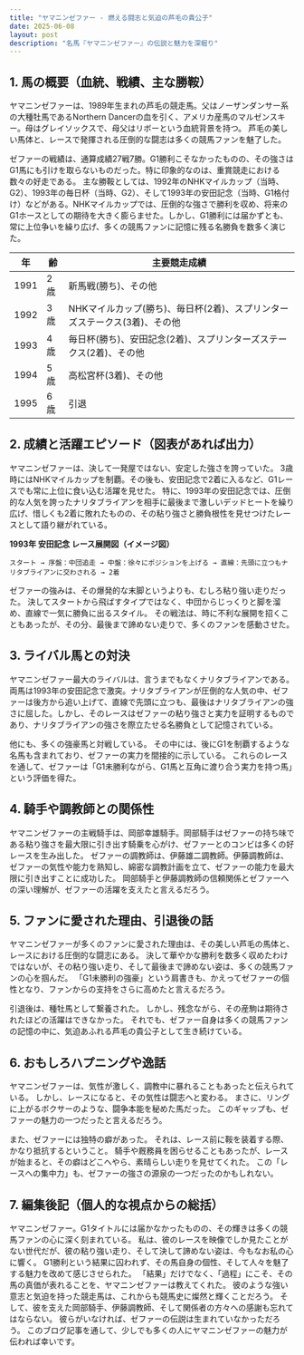 ```yaml
---
title: "ヤマニンゼファー - 燃える闘志と気迫の芦毛の貴公子"
date: 2025-06-08
layout: post
description: "名馬『ヤマニンゼファー』の伝説と魅力を深堀り"
---
```


## 1. 馬の概要（血統、戦績、主な勝鞍）

ヤマニンゼファーは、1989年生まれの芦毛の競走馬。父はノーザンダンサー系の大種牡馬であるNorthern Dancerの血を引く、アメリカ産馬のマルゼンスキー。母はグレイソックスで、母父はリボーという血統背景を持つ。  芦毛の美しい馬体と、レースで発揮される圧倒的な闘志は多くの競馬ファンを魅了した。

ゼファーの戦績は、通算成績27戦7勝。G1勝利こそなかったものの、その強さはG1馬にも引けを取らないものだった。特に印象的なのは、重賞競走における数々の好走である。  主な勝鞍としては、1992年のNHKマイルカップ（当時、G2）、1993年の毎日杯（当時、G2）、そして1993年の安田記念（当時、G1格付け）などがある。NHKマイルカップでは、圧倒的な強さで勝利を収め、将来のG1ホースとしての期待を大きく膨らませた。しかし、G1勝利には届かずとも、常に上位争いを繰り広げ、多くの競馬ファンに記憶に残る名勝負を数多く演じた。

| 年 | 齢 | 主要競走成績 |
|---|---|---|
| 1991 | 2歳 | 新馬戦(勝ち)、その他 |
| 1992 | 3歳 |  NHKマイルカップ(勝ち)、毎日杯(2着)、スプリンターズステークス(3着)、その他 |
| 1993 | 4歳 | 毎日杯(勝ち)、安田記念(2着)、スプリンターズステークス(2着)、その他 |
| 1994 | 5歳 |  高松宮杯(3着)、その他 |
| 1995 | 6歳 |  引退 |


## 2. 成績と活躍エピソード（図表があれば出力）

ヤマニンゼファーは、決して一発屋ではない、安定した強さを誇っていた。  3歳時にはNHKマイルカップを制覇。その後も、安田記念で2着に入るなど、G1レースでも常に上位に食い込む活躍を見せた。  特に、1993年の安田記念では、圧倒的な人気を誇ったナリタブライアンを相手に最後まで激しいデッドヒートを繰り広げ、惜しくも2着に敗れたものの、その粘り強さと勝負根性を見せつけたレースとして語り継がれている。

**1993年 安田記念 レース展開図（イメージ図）**

```
スタート → 序盤：中団追走 → 中盤：徐々にポジションを上げる → 直線：先頭に立つもナリタブライアンに交わされる → 2着
```

ゼファーの強みは、その爆発的な末脚というよりも、むしろ粘り強い走りだった。  決してスタートから飛ばすタイプではなく、中団からじっくりと脚を溜め、直線で一気に勝負に出るスタイル。  その戦法は、時に不利な展開を招くこともあったが、その分、最後まで諦めない走りで、多くのファンを感動させた。


## 3. ライバル馬との対決

ヤマニンゼファー最大のライバルは、言うまでもなくナリタブライアンである。両馬は1993年の安田記念で激突。ナリタブライアンが圧倒的な人気の中、ゼファーは後方から追い上げて、直線で先頭に立つも、最後はナリタブライアンの強さに屈した。しかし、そのレースはゼファーの粘り強さと実力を証明するものであり、ナリタブライアンの強さを際立たせる名勝負として記憶されている。

他にも、多くの強豪馬と対戦している。  その中には、後にG1を制覇するような名馬も含まれており、ゼファーの実力を間接的に示している。  これらのレースを通して、ゼファーは「G1未勝利ながら、G1馬と互角に渡り合う実力を持つ馬」という評価を得た。


## 4. 騎手や調教師との関係性

ヤマニンゼファーの主戦騎手は、岡部幸雄騎手。岡部騎手はゼファーの持ち味である粘り強さを最大限に引き出す騎乗を心がけ、ゼファーとのコンビは多くの好レースを生み出した。  ゼファーの調教師は、伊藤雄二調教師。伊藤調教師は、ゼファーの気性や能力を熟知し、綿密な調教計画を立て、ゼファーの能力を最大限に引き出すことに成功した。  岡部騎手と伊藤調教師の信頼関係とゼファーへの深い理解が、ゼファーの活躍を支えたと言えるだろう。


## 5. ファンに愛された理由、引退後の話

ヤマニンゼファーが多くのファンに愛された理由は、その美しい芦毛の馬体と、レースにおける圧倒的な闘志にある。  決して華やかな勝利を数多く収めたわけではないが、その粘り強い走り、そして最後まで諦めない姿は、多くの競馬ファンの心を掴んだ。  「G1未勝利の強豪」という肩書きも、かえってゼファーの個性となり、ファンからの支持をさらに高めたと言えるだろう。

引退後は、種牡馬として繋養された。  しかし、残念ながら、その産駒は期待されたほどの活躍はできなかった。  それでも、ゼファー自身は多くの競馬ファンの記憶の中に、気迫あふれる芦毛の貴公子として生き続けている。


## 6. おもしろハプニングや逸話

ヤマニンゼファーは、気性が激しく、調教中に暴れることもあったと伝えられている。  しかし、レースになると、その気性は闘志へと変わる。  まさに、リングに上がるボクサーのような、闘争本能を秘めた馬だった。  このギャップも、ゼファーの魅力の一つだったと言えるだろう。

また、ゼファーには独特の癖があった。  それは、レース前に鞍を装着する際、かなり抵抗するということ。  騎手や厩務員を困らせることもあったが、レースが始まると、その癖はどこへやら、素晴らしい走りを見せてくれた。  この「レースへの集中力」も、ゼファーの強さの源泉の一つだったのかもしれない。


## 7. 編集後記（個人的な視点からの総括）

ヤマニンゼファー。G1タイトルには届かなかったものの、その輝きは多くの競馬ファンの心に深く刻まれている。  私は、彼のレースを映像でしか見たことがない世代だが、彼の粘り強い走り、そして決して諦めない姿は、今もなお私の心に響く。  G1勝利という結果に囚われず、その馬自身の個性、そして人々を魅了する魅力を改めて感じさせられた。  「結果」だけでなく、「過程」にこそ、その馬の真価が表れることを、ヤマニンゼファーは教えてくれた。  彼のような強い意志と気迫を持った競走馬は、これからも競馬史に燦然と輝くことだろう。  そして、彼を支えた岡部騎手、伊藤調教師、そして関係者の方々への感謝も忘れてはならない。  彼らがいなければ、ゼファーの伝説は生まれていなかっただろう。  このブログ記事を通して、少しでも多くの人にヤマニンゼファーの魅力が伝われば幸いです。

